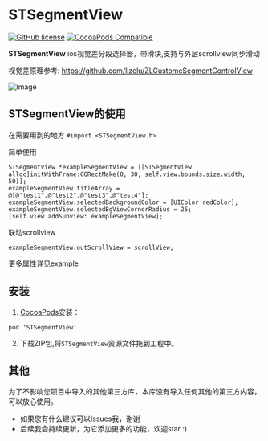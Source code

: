 # STSegmentView
[![GitHub license](https://img.shields.io/badge/license-MIT-blue.svg)](https://github.com/wing3501/STSegmentView/blob/master/LICENSE)
[![CocoaPods Compatible](https://img.shields.io/cocoapods/v/STSegmentView.svg)](https://img.shields.io/cocoapods/v/STSegmentView.svg)


**STSegmentView** ios视觉差分段选择器，带滑块,支持与外层scrollview同步滑动

视觉差原理参考:
https://github.com/lizelu/ZLCustomeSegmentControlView



![image](https://github.com/wing3501/STSegmentView/blob/master/screenshot/20170619.gif)
## STSegmentView的使用
在需要用到的地方 `#import <STSegmentView.h>`

简单使用

	STSegmentView *exampleSegmentView = [[STSegmentView alloc]initWithFrame:CGRectMake(0, 30, self.view.bounds.size.width, 50)];
    exampleSegmentView.titleArray = @[@"test1",@"test2",@"test3",@"test4"];
    exampleSegmentView.selectedBackgroundColor = [UIColor redColor];
    exampleSegmentView.selectedBgViewCornerRadius = 25;
    [self.view addSubview: exampleSegmentView];

联动scrollview

	exampleSegmentView.outScrollView = scrollView;


更多属性详见example





## 安装
1. [CocoaPods](https://cocoapods.org/)安装：
```
pod 'STSegmentView' 
```
2. 下载ZIP包,将`STSegmentView`资源文件拖到工程中。



## 其他
为了不影响您项目中导入的其他第三方库，本库没有导入任何其他的第三方内容，可以放心使用。
* 如果您有什么建议可以Issues我，谢谢
* 后续我会持续更新，为它添加更多的功能，欢迎star :)


